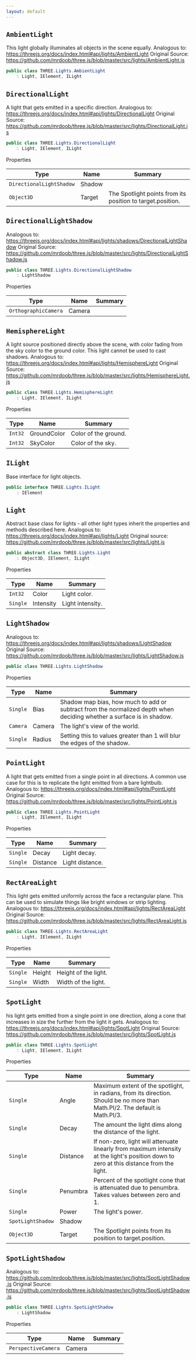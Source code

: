 ```yaml
---
layout: default
---
```

## `AmbientLight`

This light globally illuminates all objects in the scene equally.  Analogous to: https://threejs.org/docs/index.html#api/lights/AmbientLight  Original Source: https://github.com/mrdoob/three.js/blob/master/src/lights/AmbientLight.js
```csharp
public class THREE.Lights.AmbientLight
    : Light, IElement, ILight

```

## `DirectionalLight`

A light that gets emitted in a specific direction.  Analogous to: https://threejs.org/docs/index.html#api/lights/DirectionalLight  Original Source: https://github.com/mrdoob/three.js/blob/master/src/lights/DirectionalLight.js
```csharp
public class THREE.Lights.DirectionalLight
    : Light, IElement, ILight

```

Properties

| Type | Name | Summary |
| --- | --- | --- |
| `DirectionalLightShadow` | Shadow |  |
| `Object3D` | Target | The Spotlight points from its position to target.position. |


## `DirectionalLightShadow`

Analogous to: https://threejs.org/docs/index.html#api/lights/shadows/DirectionalLightShadow  Original Source: https://github.com/mrdoob/three.js/blob/master/src/lights/DirectionalLightShadow.js
```csharp
public class THREE.Lights.DirectionalLightShadow
    : LightShadow

```

Properties

| Type | Name | Summary |
| --- | --- | --- |
| `OrthographicCamera` | Camera |  |


## `HemisphereLight`

A light source positioned directly above the scene, with color fading from the sky color to the ground color.  This light cannot be used to cast shadows.  Analogous to: https://threejs.org/docs/index.html#api/lights/HemisphereLight  Original Source: https://github.com/mrdoob/three.js/blob/master/src/lights/HemisphereLight.js
```csharp
public class THREE.Lights.HemisphereLight
    : Light, IElement, ILight

```

Properties

| Type | Name | Summary |
| --- | --- | --- |
| `Int32` | GroundColor | Color of the ground. |
| `Int32` | SkyColor | Color of the sky. |


## `ILight`

Base interface for light objects.
```csharp
public interface THREE.Lights.ILight
    : IElement

```

## `Light`

Abstract base class for lights - all other light types inherit the properties and methods described here.  Analogous to: https://threejs.org/docs/index.html#api/lights/Light  Original source: https://github.com/mrdoob/three.js/blob/master/src/lights/Light.js
```csharp
public abstract class THREE.Lights.Light
    : Object3D, IElement, ILight

```

Properties

| Type | Name | Summary |
| --- | --- | --- |
| `Int32` | Color | Light color. |
| `Single` | Intensity | Light intensity. |


## `LightShadow`

Analogous to: https://threejs.org/docs/index.html#api/lights/shadows/LightShadow  Original Source: https://github.com/mrdoob/three.js/blob/master/src/lights/LightShadow.js
```csharp
public class THREE.Lights.LightShadow

```

Properties

| Type | Name | Summary |
| --- | --- | --- |
| `Single` | Bias | Shadow map bias, how much to add or subtract from the normalized depth when deciding whether a surface is in shadow. |
| `Camera` | Camera | The light's view of the world. |
| `Single` | Radius | Setting this to values greater than 1 will blur the edges of the shadow. |


## `PointLight`

A light that gets emitted from a single point in all directions. A common use case for this is to replicate the light emitted from a bare lightbulb.  Analogous to: https://threejs.org/docs/index.html#api/lights/PointLight  Original Source: https://github.com/mrdoob/three.js/blob/master/src/lights/PointLight.js
```csharp
public class THREE.Lights.PointLight
    : Light, IElement, ILight

```

Properties

| Type | Name | Summary |
| --- | --- | --- |
| `Single` | Decay | Light decay. |
| `Single` | Distance | Light distance. |


## `RectAreaLight`

This light gets emitted uniformly across the face a rectangular plane. This can be used to simulate things like bright windows or strip lighting.  Analogous to: https://threejs.org/docs/index.html#api/lights/RectAreaLight  Original Source: https://github.com/mrdoob/three.js/blob/master/src/lights/RectAreaLight.js
```csharp
public class THREE.Lights.RectAreaLight
    : Light, IElement, ILight

```

Properties

| Type | Name | Summary |
| --- | --- | --- |
| `Single` | Height | Height of the light. |
| `Single` | Width | Width of the light. |


## `SpotLight`

his light gets emitted from a single point in one direction, along a cone that increases in size the further from the light it gets.  Analogous to: https://threejs.org/docs/index.html#api/lights/SpotLight  Original Source: https://github.com/mrdoob/three.js/blob/master/src/lights/SpotLight.js
```csharp
public class THREE.Lights.SpotLight
    : Light, IElement, ILight

```

Properties

| Type | Name | Summary |
| --- | --- | --- |
| `Single` | Angle | Maximum extent of the spotlight, in radians, from its direction. Should be no more than Math.PI/2. The default is Math.PI/3. |
| `Single` | Decay | The amount the light dims along the distance of the light. |
| `Single` | Distance | If non-zero, light will attenuate linearly from maximum intensity at the light's position down to zero at this distance from the light. |
| `Single` | Penumbra | Percent of the spotlight cone that is attenuated due to penumbra. Takes values between zero and 1. |
| `Single` | Power | The light's power. |
| `SpotLightShadow` | Shadow |  |
| `Object3D` | Target | The Spotlight points from its position to target.position. |


## `SpotLightShadow`

Analogous to: https://github.com/mrdoob/three.js/blob/master/src/lights/SpotLightShadow.js  Original Source: https://github.com/mrdoob/three.js/blob/master/src/lights/SpotLightShadow.js
```csharp
public class THREE.Lights.SpotLightShadow
    : LightShadow

```

Properties

| Type | Name | Summary |
| --- | --- | --- |
| `PerspectiveCamera` | Camera |  |

